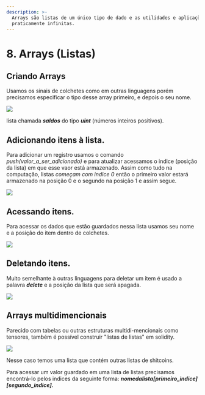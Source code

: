 ```yaml
---
description: >-
  Arrays são listas de um único tipo de dado e as utilidades e aplicações são
  praticamente infinitas.
---
```


# 8. Arrays (Listas)

## Criando Arrays

Usamos os sinais de colchetes como em outras linguagens porém precisamos especificar o tipo desse array primeiro, e depois o seu nome.

![](<../.gitbook/assets/image (92).png>)

lista chamada _**saldos**_ do tipo _**uint**_ (números inteiros positivos).

## Adicionando itens à lista.

Para adicionar um registro usamos o comando _push(valor\_a\_ser\_adicionado)_ e para atualizar acessamos o indice (posição da lista) em que esse vaor está armazenado. Assim como tudo na computação, listas _começam com indice 0_ então o primeiro valor estará armazenado na posição 0 e o segundo na posição 1 e assim segue.

![](<../.gitbook/assets/image (51).png>)

## Acessando itens.

Para acessar os dados que estão guardados nessa lista usamos seu nome e a posição do item dentro de colchetes.

![](<../.gitbook/assets/image (59).png>)

## Deletando itens.

Muito semelhante à outras linguagens para deletar um item é usado a palavra _**delete**_ e a posição da lista que será apagada.

![](<../.gitbook/assets/image (8).png>)

## Arrays multidimencionais

Parecido com tabelas ou outras estruturas multidi-mencionais como tensores, também é possível construir "listas de listas" em solidity.

![](<../.gitbook/assets/image (84).png>)

Nesse caso temos uma lista que contém outras listas de shitcoins.

Para acessar um valor guardado em uma lista de listas precisamos encontrá-lo pelos indices da seguinte forma: _**nomedalista\[primeiro\_indice]\[segundo\_indice].**_
